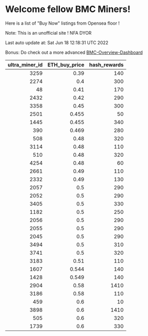 # Welcome fellow BMC Miners!
Here is a list of "Buy Now" listings from Opensea floor !

Note: This is an unofficial site ! NFA DYOR

Last auto update at: Sat Jun 18 12:18:31 UTC 2022

Bonus: Do check out a more advanced [BMC-Overview-Dashboard](https://dune.com/defifunk/BMC-Overview-Dashboard)


|   ultra_miner_id |   ETH_buy_price |   hash_rewards |
|-----------------:|----------------:|---------------:|
|             3259 |           0.39  |            140 |
|             2274 |           0.4   |            300 |
|               48 |           0.41  |            170 |
|             2432 |           0.42  |            290 |
|             3358 |           0.45  |            300 |
|             2501 |           0.455 |             50 |
|             1445 |           0.455 |            340 |
|              390 |           0.469 |            280 |
|              508 |           0.48  |            320 |
|             3114 |           0.48  |            110 |
|              510 |           0.48  |            320 |
|             4254 |           0.48  |             60 |
|             2661 |           0.49  |            110 |
|             2332 |           0.49  |            130 |
|             2057 |           0.5   |            290 |
|             2052 |           0.5   |            290 |
|             3405 |           0.5   |            330 |
|             1182 |           0.5   |            250 |
|             2056 |           0.5   |            290 |
|             2055 |           0.5   |            290 |
|             2045 |           0.5   |            290 |
|             3494 |           0.5   |            310 |
|             3741 |           0.5   |            320 |
|             3183 |           0.51  |            110 |
|             1607 |           0.544 |            140 |
|             1428 |           0.549 |            140 |
|             2904 |           0.58  |           1410 |
|             3186 |           0.58  |            110 |
|              459 |           0.6   |             10 |
|             3898 |           0.6   |           1410 |
|              505 |           0.6   |            320 |
|             1739 |           0.6   |            330 |